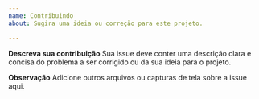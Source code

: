 ```yaml
---
name: Contribuindo
about: Sugira uma ideia ou correção para este projeto.

---
```


**Descreva sua contribuição**
Sua issue deve conter uma descrição clara e concisa do problema a ser corrigido ou da sua ideia para o projeto.

**Observação**
Adicione outros arquivos ou capturas de tela sobre a issue aqui.
